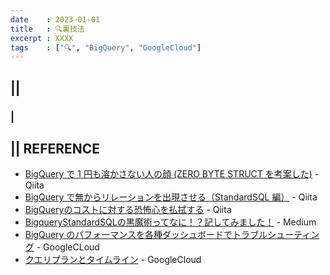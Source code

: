 ```yaml
---
date    : 2023-01-01
title   : 🔍裏技法 
excerpt : XXXX
tags    : ["🔍", "BigQuery", "GoogleCloud"]
---
```


## || 
### |

## || REFERENCE
- [BigQuery で 1 円も溶かさない人の顔 (ZERO BYTE STRUCT を考案した)](https://qiita.com/na0/items/2086fd93116ee7ce9a96) - Qiita
- [BigQuery で無からリレーションを出現させる（StandardSQL 編）](https://qiita.com/yancya/items/a1ebe6dbc5d635839cc8) - Qiita
- [BigQueryのコストに対する恐怖心を払拭する](https://qiita.com/kamujun/items/ab3cd3e6f8934a01cbc8) - Qiita
- [BigqueryStandardSQLの黒魔術ってなに！？記してみました！](https://medium.com/eureka-engineering/bigquery-standard-sql-f13b04c0b6c4) - Medium
- [BigQuery のパフォーマンスを各種ダッシュボードでトラブルシューティング](https://cloud.google.com/blog/ja/products/data-analytics/troubleshoot-bigquery-performance-with-these-dashboards) - GoogleCLoud
- [クエリプランとタイムライン](https://cloud.google.com/bigquery/query-plan-explanation?hl=ja&_ga=2.95586332.-1869872404.1642128535) - GoogleCloud
